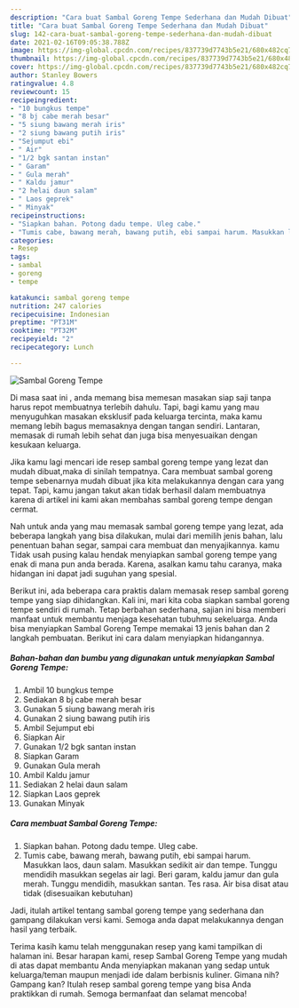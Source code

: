 ```yaml
---
description: "Cara buat Sambal Goreng Tempe Sederhana dan Mudah Dibuat"
title: "Cara buat Sambal Goreng Tempe Sederhana dan Mudah Dibuat"
slug: 142-cara-buat-sambal-goreng-tempe-sederhana-dan-mudah-dibuat
date: 2021-02-16T09:05:38.788Z
image: https://img-global.cpcdn.com/recipes/837739d7743b5e21/680x482cq70/sambal-goreng-tempe-foto-resep-utama.jpg
thumbnail: https://img-global.cpcdn.com/recipes/837739d7743b5e21/680x482cq70/sambal-goreng-tempe-foto-resep-utama.jpg
cover: https://img-global.cpcdn.com/recipes/837739d7743b5e21/680x482cq70/sambal-goreng-tempe-foto-resep-utama.jpg
author: Stanley Bowers
ratingvalue: 4.8
reviewcount: 15
recipeingredient:
- "10 bungkus tempe"
- "8 bj cabe merah besar"
- "5 siung bawang merah iris"
- "2 siung bawang putih iris"
- "Sejumput ebi"
- " Air"
- "1/2 bgk santan instan"
- " Garam"
- " Gula merah"
- " Kaldu jamur"
- "2 helai daun salam"
- " Laos geprek"
- " Minyak"
recipeinstructions:
- "Siapkan bahan. Potong dadu tempe. Uleg cabe."
- "Tumis cabe, bawang merah, bawang putih, ebi sampai harum. Masukkan laos, daun salam. Masukkan sedikit air dan tempe. Tunggu mendidih masukkan segelas air lagi. Beri garam, kaldu jamur dan gula merah. Tunggu mendidih, masukkan santan. Tes rasa. Air bisa disat atau tidak (disesuaikan kebutuhan)"
categories:
- Resep
tags:
- sambal
- goreng
- tempe

katakunci: sambal goreng tempe 
nutrition: 247 calories
recipecuisine: Indonesian
preptime: "PT31M"
cooktime: "PT32M"
recipeyield: "2"
recipecategory: Lunch

---
```



![Sambal Goreng Tempe](https://img-global.cpcdn.com/recipes/837739d7743b5e21/680x482cq70/sambal-goreng-tempe-foto-resep-utama.jpg)

Di masa  saat ini , anda memang bisa memesan masakan siap saji tanpa harus repot membuatnya terlebih dahulu. Tapi, bagi kamu yang mau menyuguhkan masakan eksklusif pada keluarga tercinta, maka kamu memang lebih bagus memasaknya dengan tangan sendiri. Lantaran, memasak di rumah lebih sehat dan juga bisa menyesuaikan dengan kesukaan keluarga.

Jika kamu lagi mencari ide resep sambal goreng tempe yang lezat dan mudah dibuat,maka di sinilah tempatnya. Cara membuat sambal goreng tempe  sebenarnya mudah dibuat jika kita melakukannya dengan cara yang tepat. Tapi, kamu jangan takut akan tidak berhasil dalam membuatnya 
karena di artikel ini kami akan membahas sambal goreng tempe dengan cermat.  



Nah untuk anda yang mau memasak sambal goreng tempe yang lezat, ada beberapa langkah yang bisa dilakukan, mulai dari memilih jenis bahan, lalu penentuan bahan segar, sampai cara membuat dan menyajikannya. kamu Tidak usah pusing kalau hendak menyiapkan sambal goreng tempe yang enak di mana pun anda berada. Karena, asalkan kamu  tahu caranya, maka hidangan ini dapat jadi suguhan yang spesial.

Berikut ini, ada beberapa cara praktis  dalam memasak resep sambal goreng tempe yang siap dihidangkan. Kali ini, mari kita coba siapkan sambal goreng tempe sendiri di rumah. Tetap berbahan sederhana, sajian ini bisa memberi manfaat untuk membantu menjaga kesehatan tubuhmu sekeluarga. Anda bisa menyiapkan Sambal Goreng Tempe memakai 13 jenis bahan dan 2 langkah pembuatan. Berikut ini cara dalam menyiapkan hidangannya.

<!--inarticleads1-->

##### Bahan-bahan dan bumbu yang digunakan untuk menyiapkan Sambal Goreng Tempe:

1. Ambil 10 bungkus tempe
1. Sediakan 8 bj cabe merah besar
1. Gunakan 5 siung bawang merah iris
1. Gunakan 2 siung bawang putih iris
1. Ambil Sejumput ebi
1. Siapkan  Air
1. Gunakan 1/2 bgk santan instan
1. Siapkan  Garam
1. Gunakan  Gula merah
1. Ambil  Kaldu jamur
1. Sediakan 2 helai daun salam
1. Siapkan  Laos geprek
1. Gunakan  Minyak




<!--inarticleads2-->

##### Cara membuat Sambal Goreng Tempe:

1. Siapkan bahan. Potong dadu tempe. Uleg cabe.
1. Tumis cabe, bawang merah, bawang putih, ebi sampai harum. Masukkan laos, daun salam. Masukkan sedikit air dan tempe. Tunggu mendidih masukkan segelas air lagi. Beri garam, kaldu jamur dan gula merah. Tunggu mendidih, masukkan santan. Tes rasa. Air bisa disat atau tidak (disesuaikan kebutuhan)




Jadi, itulah artikel tentang  sambal goreng tempe  yang sederhana dan gampang dilakukan versi kami. Semoga anda dapat melakukannya dengan hasil yang terbaik. 

Terima kasih kamu telah menggunakan resep yang kami tampilkan di halaman ini. Besar harapan kami, resep  Sambal Goreng Tempe yang mudah di atas dapat membantu Anda menyiapkan makanan yang sedap untuk keluarga/teman maupun menjadi ide dalam berbisnis kuliner. Gimana nih? Gampang kan? Itulah resep sambal goreng tempe yang bisa Anda praktikkan di rumah. Semoga bermanfaat dan selamat mencoba!


